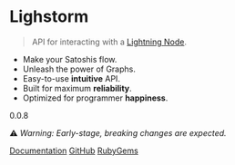 # Lighstorm

> API for interacting with a [Lightning Node](https://lightning.network).

- Make your Satoshis flow.
- Unleash the power of Graphs.
- Easy-to-use **intuitive** API.
- Built for maximum **reliability**.
- Optimized for programmer **happiness**.

0.0.8

⚠️ _Warning: Early-stage, breaking changes are expected._

[Documentation](README)
[GitHub](https://github.com/icebaker/lighstorm)
[RubyGems](https://rubygems.org/gems/lighstorm)
